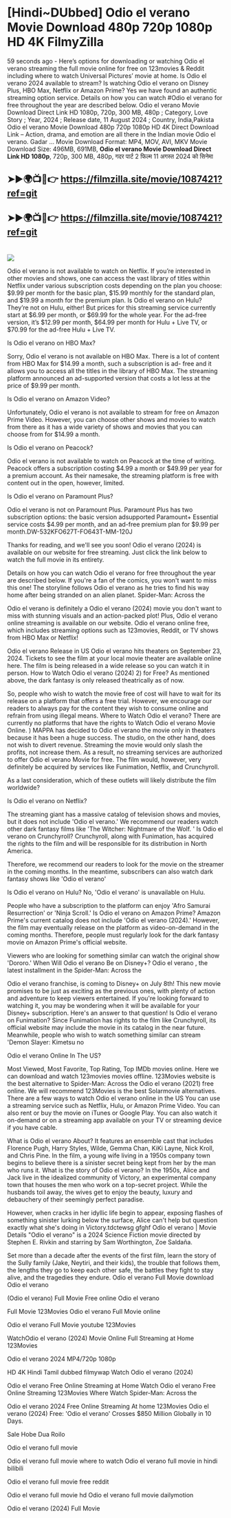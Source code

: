 # [Hindi~DUbbed] Odio el verano Movie Download 480p 720p 1080p HD 4K FilmyZilla


59 seconds ago - Here’s options for downloading or watching Odio el verano streaming the full movie online for free on 123movies & Reddit including where to watch Universal Pictures’ movie at home. Is Odio el verano 2024 available to stream? Is watching Odio el verano on Disney Plus, HBO Max, Netflix or Amazon Prime? Yes we have found an authentic streaming option service. Details on how you can watch #Odio el verano for free throughout the year are described below. Odio el verano Movie Download Direct Link HD 1080p, 720p, 300 MB, 480p ; Category, Love Story ; Year, 2024 ; Release date, 11 August 2024 ; Country, India,Pakista Odio el verano Movie Download 480p 720p 1080p HD 4K Direct Download Link – Action, drama, and emotion are all there in the Indian movie Odio el verano. Gadar ...
Movie Download Format: MP4, MOV, AVI, MKV
Movie Download Size: 496MB, 691MB, **Odio el verano Movie Download Direct Link HD 1080p**, 720p, 300 MB, 480p, गदर पार्ट 2 फिल्म 11 अगस्त 2024 को सिनेमा

## ➤►🌍📺📱👉   https://filmzilla.site/movie/1087421?ref=git

## ➤►🌍📺📱👉   https://filmzilla.site/movie/1087421?ref=git

#

<img src="https://image.tmdb.org/t/p/w780/?" />

Odio el verano is not available to watch on Netflix. If you’re interested in other movies and shows, one can access the vast library of titles within Netflix under various subscription costs depending on the plan you choose: $9.99 per month for the basic plan, $15.99 monthly for the standard plan, and $19.99 a month for the premium plan. Is Odio el verano on Hulu? They’re not on Hulu, either! But prices for this streaming service currently start at $6.99 per month, or $69.99 for the whole year. For the ad-free version, it’s $12.99 per month, $64.99 per month for Hulu + Live TV, or $70.99 for the ad-free Hulu + Live TV.

Is Odio el verano on HBO Max?

Sorry, Odio el verano is not available on HBO Max. There is a lot of content from HBO Max for $14.99 a month, such a subscription is ad- free and it allows you to access all the titles in the library of HBO Max. The streaming platform announced an ad-supported version that costs a lot less at the price of $9.99 per month.

Is Odio el verano on Amazon Video?

Unfortunately, Odio el verano is not available to stream for free on Amazon Prime Video. However, you can choose other shows and movies to watch from there as it has a wide variety of shows and movies that you can choose from for $14.99 a month.

Is Odio el verano on Peacock?

Odio el verano is not available to watch on Peacock at the time of writing. Peacock offers a subscription costing $4.99 a month or $49.99 per year for a premium account. As their namesake, the streaming platform is free with content out in the open, however, limited.

Is Odio el verano on Paramount Plus?

Odio el verano is not on Paramount Plus. Paramount Plus has two subscription options: the basic version adsupported Paramount+ Essential service costs $4.99 per month, and an ad-free premium plan for $9.99 per month.DW-532KFO627T-FO643T-MM-120J

Thanks for reading, and we'll see you soon! Odio el verano (2024) is available on our website for free streaming. Just click the link below to watch the full movie in its entirety.

Details on how you can watch Odio el verano for free throughout the year are described below. If you're a fan of the comics, you won't want to miss this one! The storyline follows Odio el verano as he tries to find his way home after being stranded on an alien planet. Spider-Man: Across the

Odio el verano is definitely a Odio el verano (2024) movie you don't want to miss with stunning visuals and an action-packed plot! Plus, Odio el verano online streaming is available on our website. Odio el verano online free, which includes streaming options such as 123movies, Reddit, or TV shows from HBO Max or Netflix!

Odio el verano Release in US Odio el verano hits theaters on September 23, 2024. Tickets to see the film at your local movie theater are available online here. The film is being released in a wide release so you can watch it in person. How to Watch Odio el verano (2024) 2) for Free? As mentioned above, the dark fantasy is only released theatrically as of now.

So, people who wish to watch the movie free of cost will have to wait for its release on a platform that offers a free trial. However, we encourage our readers to always pay for the content they wish to consume online and refrain from using illegal means. Where to Watch Odio el verano? There are currently no platforms that have the rights to Watch Odio el verano Movie Online. ) MAPPA has decided to Odio el verano the movie only in theaters because it has been a huge success. The studio, on the other hand, does not wish to divert revenue. Streaming the movie would only slash the profits, not increase them. As a result, no streaming services are authorized to offer Odio el verano Movie for free. The film would, however, very definitely be acquired by services like Funimation, Netflix, and Crunchyroll.

As a last consideration, which of these outlets will likely distribute the film worldwide?

Is Odio el verano on Netflix?

The streaming giant has a massive catalog of television shows and movies, but it does not include 'Odio el verano.' We recommend our readers watch other dark fantasy films like 'The Witcher: Nightmare of the Wolf. ' Is Odio el verano on Crunchyroll? Crunchyroll, along with Funimation, has acquired the rights to the film and will be responsible for its distribution in North America.

Therefore, we recommend our readers to look for the movie on the streamer in the coming months. In the meantime, subscribers can also watch dark fantasy shows like 'Odio el verano'

Is Odio el verano on Hulu? No, 'Odio el verano' is unavailable on Hulu.

People who have a subscription to the platform can enjoy 'Afro Samurai Resurrection' or 'Ninja Scroll.' Is Odio el verano on Amazon Prime? Amazon Prime's current catalog does not include 'Odio el verano (2024).' However, the film may eventually release on the platform as video-on-demand in the coming months. Therefore, people must regularly look for the dark fantasy movie on Amazon Prime's official website.

Viewers who are looking for something similar can watch the original show 'Dororo.' When Will Odio el verano Be on Disney+? Odio el verano , the latest installment in the Spider-Man: Across the

Odio el verano franchise, is coming to Disney+ on July 8th! This new movie promises to be just as exciting as the previous ones, with plenty of action and adventure to keep viewers entertained. If you're looking forward to watching it, you may be wondering when it will be available for your Disney+ subscription. Here's an answer to that question! Is Odio el verano on Funimation? Since Funimation has rights to the film like Crunchyroll, its official website may include the movie in its catalog in the near future. Meanwhile, people who wish to watch something similar can stream 'Demon Slayer: Kimetsu no

Odio el verano Online In The US?

Most Viewed, Most Favorite, Top Rating, Top IMDb movies online. Here we can download and watch 123movies movies offline. 123Movies website is the best alternative to Spider-Man: Across the Odio el verano (2021) free online. We will recommend 123Movies is the best Solarmovie alternatives. There are a few ways to watch Odio el verano online in the US You can use a streaming service such as Netflix, Hulu, or Amazon Prime Video. You can also rent or buy the movie on iTunes or Google Play. You can also watch it on-demand or on a streaming app available on your TV or streaming device if you have cable.

What is Odio el verano About? It features an ensemble cast that includes Florence Pugh, Harry Styles, Wilde, Gemma Chan, KiKi Layne, Nick Kroll, and Chris Pine. In the film, a young wife living in a 1950s company town begins to believe there is a sinister secret being kept from her by the man who runs it. What is the story of Odio el verano? In the 1950s, Alice and Jack live in the idealized community of Victory, an experimental company town that houses the men who work on a top-secret project. While the husbands toil away, the wives get to enjoy the beauty, luxury and debauchery of their seemingly perfect paradise.

However, when cracks in her idyllic life begin to appear, exposing flashes of something sinister lurking below the surface, Alice can't help but question exactly what she's doing in Victory.tdctewsg gfghf Odio el verano | Movie Details "Odio el verano" is a 2024 Science Fiction movie directed by Stephen E. Rivkin and starring by Sam Worthington, Zoe Saldaña.

Set more than a decade after the events of the first film, learn the story of the Sully family (Jake, Neytiri, and their kids), the trouble that follows them, the lengths they go to keep each other safe, the battles they fight to stay alive, and the tragedies they endure. Odio el verano Full Movie download Odio el verano

(Odio el verano) Full Movie Free online Odio el verano

Full Movie 123Movies Odio el verano Full Movie online

Odio el verano Full Movie youtube 123Movies

WatchOdio el verano (2024) Movie Online Full Streaming at Home 123Movies

Odio el verano 2024 MP4/720p 1080p

HD 4K Hindi Tamil dubbed filmywap Watch Odio el verano (2024)

Odio el verano Free Online Streaming at Home Watch Odio el verano Free Online Streaming 123Movies Where Watch Spider-Man: Across the

Odio el verano 2024 Free Online Streaming At home 123Movies Odio el verano (2024) Free: 'Odio el verano' Crosses $850 Million Globally in 10 Days.

Sale Hobe Dua Roilo

Odio el verano full movie

Odio el verano full movie where to watch Odio el verano full movie in hindi bilibili

Odio el verano full movie free reddit

Odio el verano full movie hd Odio el verano full movie dailymotion

Odio el verano (2024) Full Movie
